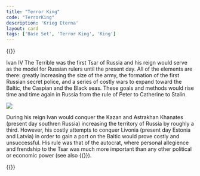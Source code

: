 ```yaml
---
title: "Terror King"
code: "TerrorKing"
description: 'Krieg Eterna'
layout: card
tags: ['Base Set', 'Terror King', 'King']
---
```

{{<card-detail-page title="TerrorKing" artwork="Tsar Ivan The Terrible by Viktor Vasnetsov (1897)">}}
<p>
Ivan IV The Terrible was the first Tsar of Russia and his reign would serve as the model for Russian rulers until the present day. All of the elements are there: greatly increasing the size of the army, the formation of the first Russian secret police, and a series of costly wars to expand toward the Baltic, the Caspian and the Black seas. These goals and methods would rise time and time again in Russia from the rule of Peter to Catherine to Stalin.
</p>
<img src="/card-images/description-images/oprichniki.jpg">
<p>
During his reign Ivan would conquer the Kazan and Astrakhan Khanates (present day southren Russia) increasing the territory of Russia by roughly a third. However, his costly attempts to conquer Livonia (present day Estonia and Latvia) in order to gain a port on the Baltic would prove costly and unsuccessful. His rule was that of the autocrat, where personal allegience and frendship to the Tsar was much more important than any other political or economic power (see also {{<cardlink name="Wrath">}}).
</p>
{{</card-detail-page>}}